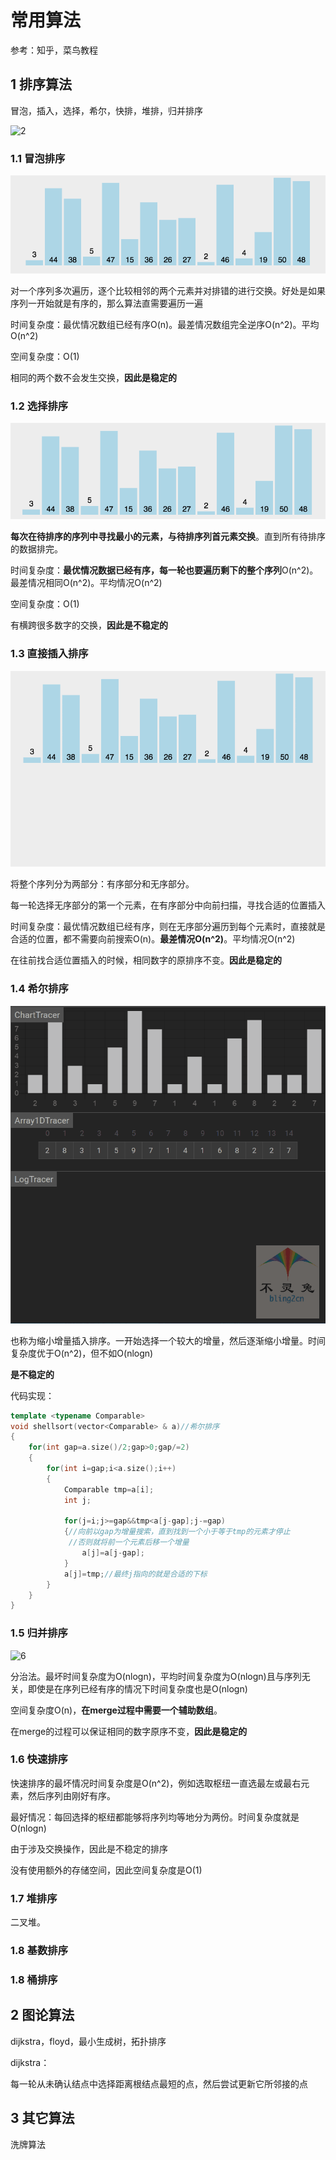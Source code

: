 # 常用算法

参考：知乎，菜鸟教程

## 1 排序算法

冒泡，插入，选择，希尔，快排，堆排，归并排序

![2](F:\笔记\Reading-Notes\screenshot\Algorithm\2.png)

### 1.1 冒泡排序

![1](./screenshot/Algorithm/1.gif)

对一个序列多次遍历，逐个比较相邻的两个元素并对排错的进行交换。好处是如果序列一开始就是有序的，那么算法直需要遍历一遍

时间复杂度：最优情况数组已经有序O(n)。最差情况数组完全逆序O(n^2)。平均O(n^2)

空间复杂度：O(1)

相同的两个数不会发生交换，**因此是稳定的**



### 1.2 选择排序

![3](./screenshot/Algorithm/3.gif)

**每次在待排序的序列中寻找最小的元素，与待排序列首元素交换**。直到所有待排序的数据排完。

时间复杂度：**最优情况数据已经有序，每一轮也要遍历剩下的整个序列**O(n^2)。最差情况相同O(n^2)。平均情况O(n^2)

空间复杂度：O(1)

有横跨很多数字的交换，**因此是不稳定的**



### 1.3 直接插入排序

![4](./screenshot/Algorithm/4.gif)

将整个序列分为两部分：有序部分和无序部分。

每一轮选择无序部分的第一个元素，在有序部分中向前扫描，寻找合适的位置插入

时间复杂度：最优情况数组已经有序，则在无序部分遍历到每个元素时，直接就是合适的位置，都不需要向前搜索O(n)。**最差情况O(n^2)**。平均情况O(n^2)

在往前找合适位置插入的时候，相同数字的原排序不变。**因此是稳定的**

### 1.4 希尔排序

![5](./screenshot/Algorithm/5.gif)

也称为缩小增量插入排序。一开始选择一个较大的增量，然后逐渐缩小增量。时间复杂度优于O(n^2)，但不如O(nlogn)

**是不稳定的**



代码实现：

```c++
template <typename Comparable>
void shellsort(vector<Comparable> & a)//希尔排序
{
    for(int gap=a.size()/2;gap>0;gap/=2)
    {
        for(int i=gap;i<a.size();i++)
        {
            Comparable tmp=a[i];
            int j;

            for(j=i;j>=gap&&tmp<a[j-gap];j-=gap)
            {//向前以gap为增量搜索，直到找到一个小于等于tmp的元素才停止
             //否则就将前一个元素后移一个增量
                a[j]=a[j-gap];
            }
            a[j]=tmp;//最终j指向的就是合适的下标
        }
    }
}
```



### 1.5 归并排序

![6](F:\笔记\Reading-Notes\screenshot\Algorithm\6.jpg)



分治法。最坏时间复杂度为O(nlogn)，平均时间复杂度为O(nlogn)且与序列无关，即使是在序列已经有序的情况下时间复杂度也是O(nlogn)

空间复杂度O(n)，**在merge过程中需要一个辅助数组**。

在merge的过程可以保证相同的数字原序不变，**因此是稳定的**



### 1.6 快速排序

快速排序的最坏情况时间复杂度是O(n^2)，例如选取枢纽一直选最左或最右元素，然后序列由刚好有序。

最好情况：每回选择的枢纽都能够将序列均等地分为两份。时间复杂度就是O(nlogn)

由于涉及交换操作，因此是不稳定的排序

没有使用额外的存储空间，因此空间复杂度是O(1)



### 1.7 堆排序

二叉堆。

### 1.8 基数排序



### 1.8 桶排序



## 2 图论算法

dijkstra，floyd，最小生成树，拓扑排序

dijkstra：

每一轮从未确认结点中选择距离根结点最短的点，然后尝试更新它所邻接的点

## 3 其它算法

洗牌算法
